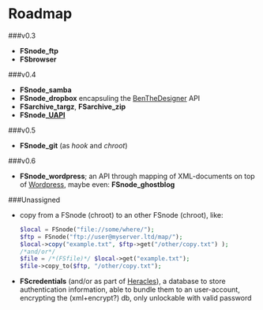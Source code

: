 Roadmap
=======

###v0.3
- **FSnode_ftp**
- **FSbrowser**

###v0.4
- **FSnode_samba**
- **FSnode_dropbox** encapsuling the [BenTheDesigner](https://github.com/BenTheDesigner/Dropbox) API
- **FSarchive_targz**, **FSarchive_zip**
- **FSnode_[UAPI](https://github.com/sentfanwyaerda/UAPI)**

###v0.5
- **FSnode_git** (as *hook* and *chroot*)

###v0.6
- **FSnode_wordpress**; an API through mapping of XML-documents on top of [Wordpress](http://www.wordpress.org/), maybe even: **FSnode_ghostblog**

###Unassigned
- copy from a FSnode (chroot) to an other FSnode (chroot), like:
	```php
	$local = FSnode("file://some/where/");
	$ftp = FSnode("ftp://user@myserver.ltd/map/");
	$local->copy("example.txt", $ftp->get("/other/copy.txt") );
	/*and/or*/
	$file = /*(FSfile)*/ $local->get("example.txt");
	$file->copy_to($ftp, "/other/copy.txt");
	```
- **FScredentials** (and/or as part of [Heracles](https://github.com/sentfanwyaerda/Heracles)), a database to store authentication information, able to bundle them to an user-account, encrypting the (xml+encrypt?) db, only unlockable with valid password

